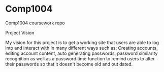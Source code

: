 # Comp1004
Comp1004 coursework repo

Project Vision

My vision for this project is to get a working site that users are able to log into and interact with in many different ways such as: Creating accounts, editing account content, auto generating passwords, password similarity recognition as well as a password time function to remind users to alter their passwords so that it doesn't become old and out dated.
